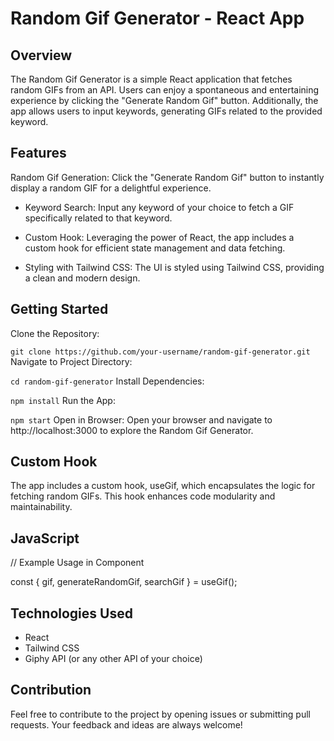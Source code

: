 # Random Gif Generator - React App

## Overview
The Random Gif Generator is a simple React application that fetches random GIFs from an API. Users can enjoy a spontaneous and entertaining experience by clicking the "Generate Random Gif" button. Additionally, the app allows users to input keywords, generating GIFs related to the provided keyword.

## Features
Random Gif Generation: Click the "Generate Random Gif" button to instantly display a random GIF for a delightful experience.

- Keyword Search: Input any keyword of your choice to fetch a GIF specifically related to that keyword.

- Custom Hook: Leveraging the power of React, the app includes a custom hook for efficient state management and data fetching.

- Styling with Tailwind CSS: The UI is styled using Tailwind CSS, providing a clean and modern design.

## Getting Started
Clone the Repository:

`git clone https://github.com/your-username/random-gif-generator.git`
Navigate to Project Directory:

`cd random-gif-generator`
Install Dependencies:

`npm install`
Run the App:

`npm start`
Open in Browser:
Open your browser and navigate to http://localhost:3000 to explore the Random Gif Generator.

## Custom Hook
The app includes a custom hook, useGif, which encapsulates the logic for fetching random GIFs. This hook enhances code modularity and maintainability.

## JavaScript

// Example Usage in Component

const { gif, generateRandomGif, searchGif } = useGif();

## Technologies Used
- React
- Tailwind CSS
- Giphy API (or any other API of your choice)
  
## Contribution
Feel free to contribute to the project by opening issues or submitting pull requests. Your feedback and ideas are always welcome!

